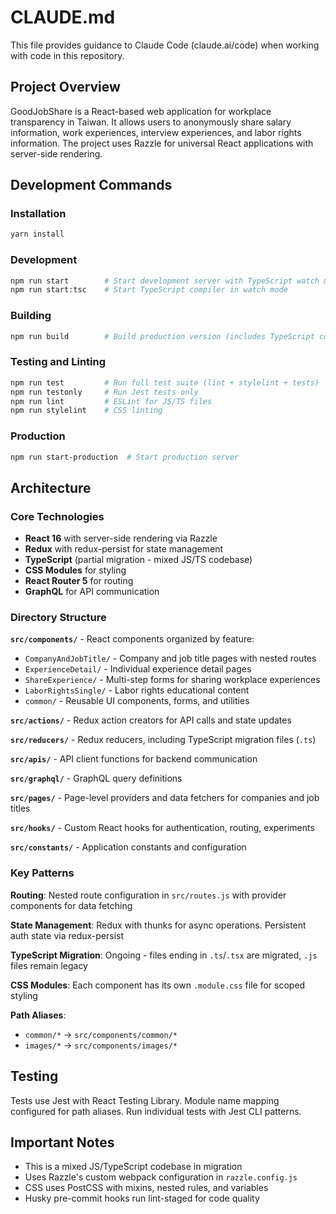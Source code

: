 # CLAUDE.md

This file provides guidance to Claude Code (claude.ai/code) when working with code in this repository.

## Project Overview

GoodJobShare is a React-based web application for workplace transparency in Taiwan. It allows users to anonymously share salary information, work experiences, interview experiences, and labor rights information. The project uses Razzle for universal React applications with server-side rendering.

## Development Commands

### Installation
```bash
yarn install
```

### Development
```bash
npm run start        # Start development server with TypeScript watch mode
npm run start:tsc    # Start TypeScript compiler in watch mode
```

### Building
```bash
npm run build        # Build production version (includes TypeScript compilation)
```

### Testing and Linting
```bash
npm run test         # Run full test suite (lint + stylelint + tests)
npm run testonly     # Run Jest tests only
npm run lint         # ESLint for JS/TS files
npm run stylelint    # CSS linting
```

### Production
```bash
npm run start-production  # Start production server
```

## Architecture

### Core Technologies
- **React 16** with server-side rendering via Razzle
- **Redux** with redux-persist for state management  
- **TypeScript** (partial migration - mixed JS/TS codebase)
- **CSS Modules** for styling
- **React Router 5** for routing
- **GraphQL** for API communication

### Directory Structure

**`src/components/`** - React components organized by feature:
- `CompanyAndJobTitle/` - Company and job title pages with nested routes
- `ExperienceDetail/` - Individual experience detail pages
- `ShareExperience/` - Multi-step forms for sharing workplace experiences
- `LaborRightsSingle/` - Labor rights educational content
- `common/` - Reusable UI components, forms, and utilities

**`src/actions/`** - Redux action creators for API calls and state updates

**`src/reducers/`** - Redux reducers, including TypeScript migration files (`.ts`)

**`src/apis/`** - API client functions for backend communication

**`src/graphql/`** - GraphQL query definitions

**`src/pages/`** - Page-level providers and data fetchers for companies and job titles

**`src/hooks/`** - Custom React hooks for authentication, routing, experiments

**`src/constants/`** - Application constants and configuration

### Key Patterns

**Routing**: Nested route configuration in `src/routes.js` with provider components for data fetching

**State Management**: Redux with thunks for async operations. Persistent auth state via redux-persist

**TypeScript Migration**: Ongoing - files ending in `.ts`/`.tsx` are migrated, `.js` files remain legacy

**CSS Modules**: Each component has its own `.module.css` file for scoped styling

**Path Aliases**: 
- `common/*` → `src/components/common/*`
- `images/*` → `src/components/images/*`

## Testing

Tests use Jest with React Testing Library. Module name mapping configured for path aliases. Run individual tests with Jest CLI patterns.

## Important Notes

- This is a mixed JS/TypeScript codebase in migration
- Uses Razzle's custom webpack configuration in `razzle.config.js`  
- CSS uses PostCSS with mixins, nested rules, and variables
- Husky pre-commit hooks run lint-staged for code quality